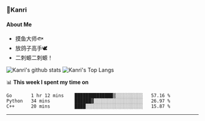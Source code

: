 ### 🌱Kanri
#### About Me
- 摸鱼大师🐟
- 放鸽子高手🕊
- 二刺螈二刺螈！

![Kanri's github stats](https://github-readme-stats.vercel.app/api?username=Yiwen-Chan&show_icons=true&theme=vue&line_height=20)
![Kanri's Top Langs](https://github-readme-stats.vercel.app/api/top-langs/?username=Yiwen-Chan&layout=compact&theme=vue&card_width=270)

📊 **This week I spent my time on**
<!--START_SECTION:waka-->
```text
Go       1 hr 12 mins    ██████████████▒░░░░░░░░░░   57.16 % 
Python   34 mins         ██████▓░░░░░░░░░░░░░░░░░░   26.97 % 
C++      20 mins         ████░░░░░░░░░░░░░░░░░░░░░   15.87 % 
```
<!--END_SECTION:waka-->

***

